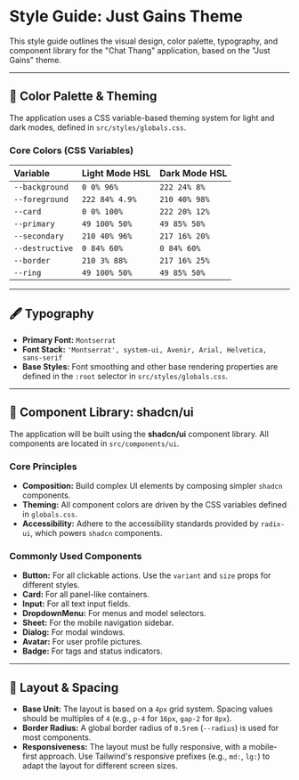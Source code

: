 # Style Guide: Just Gains Theme

This style guide outlines the visual design, color palette, typography, and component library for the "Chat Thang" application, based on the "Just Gains" theme.

---

## 🎨 Color Palette & Theming

The application uses a CSS variable-based theming system for light and dark modes, defined in `src/styles/globals.css`.

### Core Colors (CSS Variables)

| Variable        | Light Mode HSL | Dark Mode HSL |
| :-------------- | :------------- | :------------ |
| `--background`  | `0 0% 96%`     | `222 24% 8%`  |
| `--foreground`  | `222 84% 4.9%` | `210 40% 98%` |
| `--card`        | `0 0% 100%`    | `222 20% 12%` |
| `--primary`     | `49 100% 50%`  | `49 85% 50%`  |
| `--secondary`   | `210 40% 96%`  | `217 16% 20%` |
| `--destructive` | `0 84% 60%`    | `0 84% 60%`   |
| `--border`      | `210 3% 88%`   | `217 16% 25%` |
| `--ring`        | `49 100% 50%`  | `49 85% 50%`  |

---

## 🖋️ Typography

- **Primary Font:** `Montserrat`
- **Font Stack:** `'Montserrat', system-ui, Avenir, Arial, Helvetica, sans-serif`
- **Base Styles:** Font smoothing and other base rendering properties are defined in the `:root` selector in `src/styles/globals.css`.

---

## 🧱 Component Library: shadcn/ui

The application will be built using the **shadcn/ui** component library. All components are located in `src/components/ui`.

### Core Principles

- **Composition:** Build complex UI elements by composing simpler `shadcn` components.
- **Theming:** All component colors are driven by the CSS variables defined in `globals.css`.
- **Accessibility:** Adhere to the accessibility standards provided by `radix-ui`, which powers `shadcn` components.

### Commonly Used Components

- **Button:** For all clickable actions. Use the `variant` and `size` props for different styles.
- **Card:** For all panel-like containers.
- **Input:** For all text input fields.
- **DropdownMenu:** For menus and model selectors.
- **Sheet:** For the mobile navigation sidebar.
- **Dialog:** For modal windows.
- **Avatar:** For user profile pictures.
- **Badge:** For tags and status indicators.

---

## 📐 Layout & Spacing

- **Base Unit:** The layout is based on a `4px` grid system. Spacing values should be multiples of `4` (e.g., `p-4` for `16px`, `gap-2` for `8px`).
- **Border Radius:** A global border radius of `0.5rem` (`--radius`) is used for most components.
- **Responsiveness:** The layout must be fully responsive, with a mobile-first approach. Use Tailwind's responsive prefixes (e.g., `md:`, `lg:`) to adapt the layout for different screen sizes.
